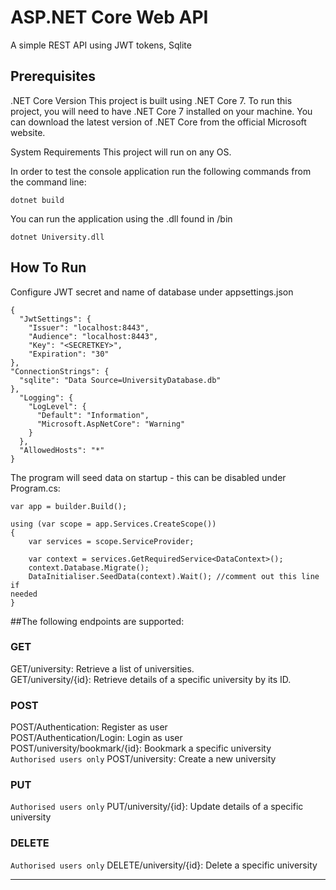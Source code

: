 # ASP.NET Core Web API

A simple REST API using JWT tokens, Sqlite

## Prerequisites 

.NET Core Version
This project is built using .NET Core 7. To run this project, you will 
need to have .NET Core 7 installed on your machine. You can download the 
latest version of .NET Core from the official Microsoft website.

System Requirements
This project will run on any OS.


In order to test the console application run the following commands from 
the command line:

```
dotnet build
```

You can run the application using the .dll found in /bin

```
dotnet University.dll
```

## How To Run

Configure JWT secret and name of database under appsettings.json
```
{
  "JwtSettings": {
    "Issuer": "localhost:8443",
    "Audience": "localhost:8443",
    "Key": "<SECRETKEY>",
    "Expiration": "30"
},
"ConnectionStrings": {
  "sqlite": "Data Source=UniversityDatabase.db"
},
  "Logging": {
    "LogLevel": {
      "Default": "Information",
      "Microsoft.AspNetCore": "Warning"
    }
  },
  "AllowedHosts": "*"
}
```

The program will seed data on startup - this can be disabled under 
Program.cs:
```
var app = builder.Build();

using (var scope = app.Services.CreateScope())
{
    var services = scope.ServiceProvider;

    var context = services.GetRequiredService<DataContext>();
    context.Database.Migrate();
    DataInitialiser.SeedData(context).Wait(); //comment out this line if 
needed
}
```
##The following endpoints are supported:

### GET
GET/university: Retrieve a list of universities. <br/>
GET/university/{id}: Retrieve details of a specific university by its ID.
### POST
POST/Authentication: Register as user<br/>
POST/Authentication/Login: Login as user<br/>
POST/university/bookmark/{id}: Bookmark a specific university <br/>
`Authorised users only` POST/university: Create a new university <br/>
### PUT
`Authorised users only` PUT/university/{id}: Update details of a specific 
university <br/>
### DELETE
`Authorised users only` DELETE/university/{id}: Delete a specific 
university <br/>


___
